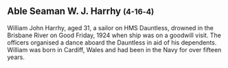 ## Able Seaman W. J. Harrhy <small>(4-16‑4)</small>

William John Harrhy, aged 31, a sailor on HMS Dauntless, drowned in the Brisbane River on Good Friday, 1924 when ship was on a goodwill visit. The officers organised a dance aboard the Dauntless in aid of his dependents. William was born in Cardiff, Wales and had been in the Navy for over fifteen years.
